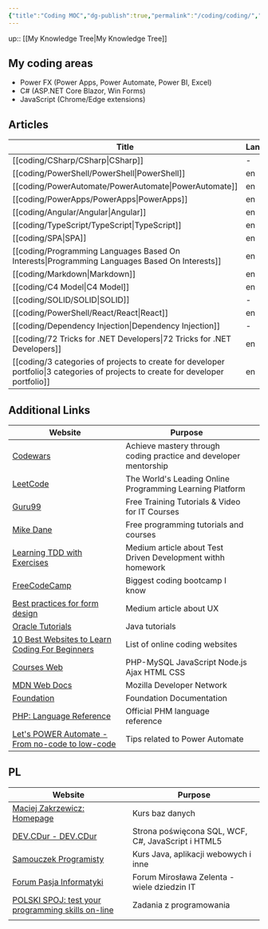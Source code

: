 ```yaml
---
{"title":"Coding MOC","dg-publish":true,"permalink":"/coding/coding/","dgPassFrontmatter":true}
---
```


up:: [[My Knowledge Tree\|My Knowledge Tree]]

## My coding areas

- Power FX (Power Apps, Power Automate, Power BI, Excel)
- C# (ASP.NET Core Blazor, Win Forms)
- JavaScript (Chrome/Edge extensions)

## Articles

| Title                                                                                                                                | Language |
| ------------------------------------------------------------------------------------------------------------------------------------ | -------- |
| [[coding/CSharp/CSharp\|CSharp]]                                                                                                  | \-       |
| [[coding/PowerShell/PowerShell\|PowerShell]]                                                                                      | en       |
| [[coding/PowerAutomate/PowerAutomate\|PowerAutomate]]                                                                             | en       |
| [[coding/PowerApps/PowerApps\|PowerApps]]                                                                                         | en       |
| [[coding/Angular/Angular\|Angular]]                                                                                               | en       |
| [[coding/TypeScript/TypeScript\|TypeScript]]                                                                                      | en       |
| [[coding/SPA\|SPA]]                                                                                                               | en       |
| [[coding/Programming Languages Based On Interests\|Programming Languages Based On Interests]]                                     | en       |
| [[coding/Markdown\|Markdown]]                                                                                                     | en       |
| [[coding/C4 Model\|C4 Model]]                                                                                                     | en       |
| [[coding/SOLID/SOLID\|SOLID]]                                                                                                     | \-       |
| [[coding/PowerShell/React/React\|React]]                                                                                          | en       |
| [[coding/Dependency Injection\|Dependency Injection]]                                                                             | \-       |
| [[coding/72 Tricks for .NET Developers\|72 Tricks for .NET Developers]]                                                           | en       |
| [[coding/3 categories of projects to create for developer portfolio\|3 categories of projects to create for developer portfolio]] | en       |


## Additional Links

| Website                                                                                                       | Purpose                                                          |     |
| ------------------------------------------------------------------------------------------------------------- | ---------------------------------------------------------------- | --- |
| [Codewars](https://www.codewars.com/)                                                                         | Achieve mastery through coding practice and developer mentorship |     |
| [LeetCode](https://leetcode.com/)                                                                             | The World's Leading Online Programming Learning Platform         |     |
| [Guru99](https://www.guru99.com/)                                                                             | Free Training Tutorials & Video for IT Courses                   |     |
| [Mike Dane](https://www.mikedane.com/)                                                                        | Free programming tutorials and courses                           |     |
| [Learning TDD with Exercises](https://medium.com/@marlenac/learning-tdd-with-katas-3f499cb9c492)              | Medium article about Test Driven Development withh homework      |     |
| [FreeCodeCamp](https://www.freecodecamp.org/)                                                                 | Biggest coding bootcamp I know                                   |     |
| [Best practices for form design](https://uxdesign.cc/best-practices-for-form-design-ff5de6ca8e5f)             | Medium article about UX                                          |     |
| [Oracle Tutorials](http://w2.syronex.com/jmr/edu/db/)                                                         | Java tutorials                                                   |     |
| [10 Best Websites to Learn Coding For Beginners](https://www.hongkiat.com/blog/sites-to-learn-coding-online/) | List of online coding websites                                   |     |
| [Courses Web](https://coursesweb.net/)                                                                        | PHP-MySQL JavaScript Node.js Ajax HTML CSS                       |     |
| [MDN Web Docs](https://developer.mozilla.org/en-US/)                                                          | Mozilla Developer Network                                        |     |
| [Foundation](https://get.foundation/frameworks-docs.html)                                                     | Foundation Documentation                                         |     |
| [PHP: Language Reference](https://www.php.net/manual/en/langref.php)                                          | Official PHM language reference                                  |     |
| [Let's POWER Automate - From no-code to low-code](https://tomriha.com/)                                       | Tips related to Power Automate                                                                 |     |



## PL
| Website                                                                   | Purpose                                            |
| ------------------------------------------------------------------------- | -------------------------------------------------- |
| [Maciej Zakrzewicz: Homepage](http://zakrzewicz.pl/index_en.php)          | Kurs baz danych                                    |
| [DEV.CDur - DEV.CDur](http://dev.cdur.pl/)                                | Strona poświęcona SQL, WCF, C#, JavaScript i HTML5 |
| [Samouczek Programisty](http://www.samouczekprogramisty.pl/)              | Kurs Java, aplikacji webowych i inne               |
| [Forum Pasja Informatyki](https://forum.pasja-informatyki.pl/)            | Forum Mirosława Zelenta - wiele dziedzin IT        |
| [POLSKI SPOJ: test your programming skills on-line](https://pl.spoj.com/) | Zadania z programowania                            |
|                                                                           |                                                    |
